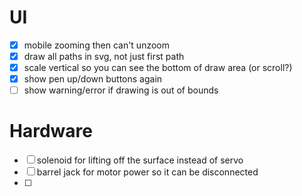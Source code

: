 # UI

- [x] mobile zooming then can't unzoom
- [x] draw all paths in svg, not just first path
- [x] scale vertical so you can see the bottom of draw area (or scroll?)
- [x] show pen up/down buttons again
- [ ] show warning/error if drawing is out of bounds

# Hardware

- [ ] solenoid for lifting off the surface instead of servo
- [ ] barrel jack for motor power so it can be disconnected
- [ ]